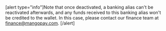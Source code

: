 [alert type="info"]Note that once deactivated, a banking alias can't be reactivated afterwards, and any funds received to this banking alias won't be credited to the wallet. In this case, please contact our finance team at finance@mangopay.com. [/alert]